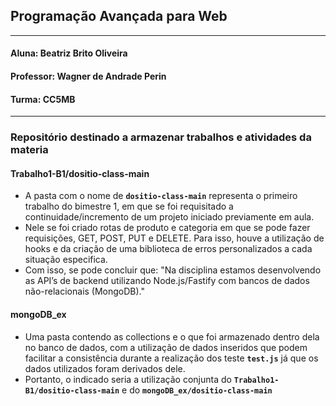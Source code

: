 ## Programação Avançada para Web
-----------------------
#### Aluna: Beatriz Brito Oliveira
#### Professor: Wagner de Andrade Perin
#### Turma: CC5MB
-------------------------
### Repositório destinado a armazenar trabalhos e atividades da materia 
#### **Trabalho1-B1/dositio-class-main**
* A pasta com o nome de **`dositio-class-main`** representa o primeiro trabalho do bimestre 1, em que se foi requisitado a continuidade/incremento de um projeto iniciado previamente em aula.
* Nele se foi criado rotas de produto e categoria em que se pode fazer requisições, GET, POST, PUT e DELETE. Para isso, houve a utilização de hooks e da criação de uma biblioteca de erros personalizados a cada situação especifica.
* Com isso, se pode concluir que: "Na disciplina estamos desenvolvendo as API’s de backend utilizando Node.js/Fastify com bancos de dados não-relacionais (MongoDB)."

#### **mongoDB_ex**
* Uma pasta contendo as collections e o que foi armazenado dentro dela no banco de dados, com a utilização de dados inseridos que podem facilitar a consistência durante a realização dos teste **`test.js`** já que os dados utilizados foram derivados dele.
* Portanto, o indicado seria a utilização conjunta do **`Trabalho1-B1/dositio-class-main`** e do **`mongoDB_ex/dositio-class-main`**

